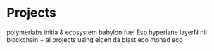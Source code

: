 # Projects
polymerlabs
initia & ecosystem
babylon
fuel
Esp
hyperlane
layerN
nil
blockchain + ai
projects using eigen da
blast eco
monad eco
